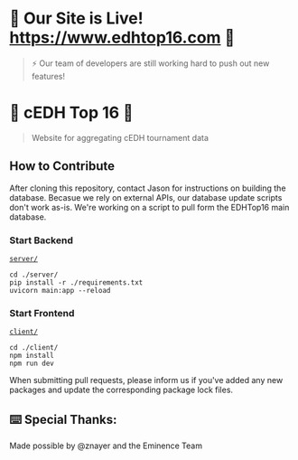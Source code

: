 # 🚀 Our Site is Live! https://www.edhtop16.com 🚀

> ⚡ Our team of developers are still working hard to push out new features!

# 🌸 cEDH Top 16 🌸

> Website for aggregating cEDH tournament data

## How to Contribute
After cloning this repository, contact Jason for instructions on building the database. Becasue we rely on external APIs, our database update scripts don't work as-is. We're working on a script to pull form the EDHTop16 main database.

### Start Backend
[`server/`](/server/)
```
cd ./server/
pip install -r ./requirements.txt
uvicorn main:app --reload
```

### Start Frontend
[`client/`](/client/)
```
cd ./client/
npm install
npm run dev
```

When submitting pull requests, please inform us if you've added any new packages and update the corresponding package lock files.

## ⌨️ Special Thanks:
Made possible by @znayer and the Eminence Team
